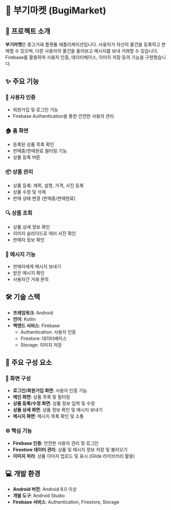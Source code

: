 # 🛒 부기마켓 (BugiMarket)

## 📱 프로젝트 소개

**부기마켓**은 중고거래 플랫폼 애플리케이션입니다. 사용자가 자신의 물건을 등록하고 판매할 수 있으며, 다른 사용자의 물건을 둘러보고 메시지를 보내 거래할 수 있습니다. Firebase를 활용하여 사용자 인증, 데이터베이스, 이미지 저장 등의 기능을 구현했습니다.

## ✨ 주요 기능

### 👤 사용자 인증
- 회원가입 및 로그인 기능
- Firebase Authentication을 통한 안전한 사용자 관리

### 🏠 홈 화면
- 등록된 상품 목록 확인
- 판매중/판매완료 필터링 기능
- 상품 등록 버튼

### 📦 상품 관리
- 상품 등록: 제목, 설명, 가격, 사진 등록
- 상품 수정 및 삭제
- 판매 상태 변경 (판매중/판매완료)

### 🔍 상품 조회
- 상품 상세 정보 확인
- 이미지 슬라이드로 여러 사진 확인
- 판매자 정보 확인

### 💬 메시지 기능
- 판매자에게 메시지 보내기
- 받은 메시지 확인
- 사용자간 거래 문의

## 🛠️ 기술 스택

- **프레임워크**: Android
- **언어**: Kotlin
- **백엔드 서비스**: Firebase
  - Authentication: 사용자 인증
  - Firestore: 데이터베이스
  - Storage: 이미지 저장

## 📂 주요 구성 요소

### 📱 화면 구성
- **로그인/회원가입 화면**: 사용자 인증 기능
- **메인 화면**: 상품 목록 및 필터링
- **상품 등록/수정 화면**: 상품 정보 입력 및 수정
- **상품 상세 화면**: 상품 정보 확인 및 메시지 보내기
- **메시지 화면**: 메시지 목록 확인 및 소통

### ⚙️ 핵심 기능
- **Firebase 인증**: 안전한 사용자 관리 및 로그인
- **Firestore 데이터 관리**: 상품 및 메시지 정보 저장 및 불러오기
- **이미지 처리**: 상품 이미지 업로드 및 표시 (Glide 라이브러리 활용)

## 💻 개발 환경

- **Android 버전**: Android 8.0 이상
- **개발 도구**: Android Studio
- **Firebase 서비스**: Authentication, Firestore, Storage
